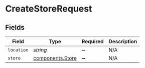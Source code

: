 # CreateStoreRequest


## Fields

| Field                                            | Type                                             | Required                                         | Description                                      |
| ------------------------------------------------ | ------------------------------------------------ | ------------------------------------------------ | ------------------------------------------------ |
| `location`                                       | *string*                                         | :heavy_minus_sign:                               | N/A                                              |
| `store`                                          | [components.Store](../../models/shared/store.md) | :heavy_minus_sign:                               | N/A                                              |